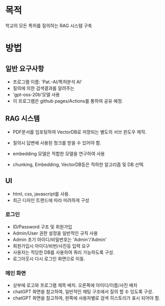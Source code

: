 # 목적
학교의 모든 특허를 질의하는 RAG 시스템 구축

# 방법

## 일반 요구사항
- 프로그램 이름: 'Pat.-AI/특허분석 AI'
- 질의에 의한 검색결과를 알려주는
- 'gpt-oss-20b'모델 사용
- 이 프로그램은 github pages/Actions를 통하여 공유 예정.

## RAG 시스템
- PDF문서를 임포팅하여 VectorDB로 저장되는 별도의 서브 윈도우 제작.
- 질의시 답변에 사용된 청크를 받을 수 있어야 함.

- embedding 모델은 적합한 모델을 연구하여 사용
- chunking, Embedding, VectorDB등은 적하한 알고리즘 및 DB 선택. 

## UI
- html, css, javascript를 사용.
- 최근 디자인 트랜드에 따라 미려하게 구성
  
### 로그인
- ID/Password 구조 및 회원가입
- Admin/User 권한 설정을 일반적인 규칙 사용
- Admin 초기 아이디/비밀번호는 'Admin'/'Admin'
- 회원가입시 아이디/비번/사진등 입력 요구
- 사용자는 적당한 DB를 사용하여 쿼리 가능하도록 구성.
- 로그아웃시 다시 로그인 화면으로 이동.

### 메인 화면
- 상부에 로고와 프로그램 제목 배치. 오른쪽에 아이디/이름/사진 배치
- chatGPT 화면을 참고하여, 일반적인 채팅 구조에서 질의 할 수 있도록 구성.
- chatGPT 화면을 참고하여, 왼쪽에 사용자별로 검색 히스토리가 표시 되어야 함.
